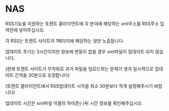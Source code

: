 # NAS

RSS기능을 지원하는 토렌트 클라이언트에 각 분야에 해당하는 xml주소를 RSS주소 입력란에 넣어주십시오.

각 RSS는 토렌트 사이트의 1페이지에 해당하는 양만 노출됩니다. 

업데이트 주기는 3시간이지만 정보에 변동이 없을 경우 xml파일이 업데이트 되지 않습니다.

(현재 토렌트 사이트가 무작위로 과거 파일을 업로드하는 문제가 생겨 일시적으로 업데이트 간격을 30분으로 조정합니다)

(토렌트 클라이언트에서 RSS업데이트 시각을 최소 30분보다 적게 설정해주시기 바랍니다)

업데이트 시간은 xml파일 이름의 하이픈(-)뒤 시간 정보를 확인해주십시오.
